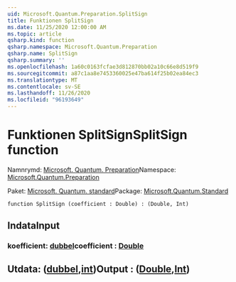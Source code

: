 ```yaml
---
uid: Microsoft.Quantum.Preparation.SplitSign
title: Funktionen SplitSign
ms.date: 11/25/2020 12:00:00 AM
ms.topic: article
qsharp.kind: function
qsharp.namespace: Microsoft.Quantum.Preparation
qsharp.name: SplitSign
qsharp.summary: ''
ms.openlocfilehash: 1a60c0163fcfae3d812870bb02a10c66e8d519f9
ms.sourcegitcommit: a87c1aa8e7453360025e47ba614f25b02ea84ec3
ms.translationtype: MT
ms.contentlocale: sv-SE
ms.lasthandoff: 11/26/2020
ms.locfileid: "96193649"
---
```

# <a name="splitsign-function"></a><span data-ttu-id="a33f0-102">Funktionen SplitSign</span><span class="sxs-lookup"><span data-stu-id="a33f0-102">SplitSign function</span></span>

<span data-ttu-id="a33f0-103">Namnrymd: [Microsoft. Quantum. Preparation](xref:Microsoft.Quantum.Preparation)</span><span class="sxs-lookup"><span data-stu-id="a33f0-103">Namespace: [Microsoft.Quantum.Preparation](xref:Microsoft.Quantum.Preparation)</span></span>

<span data-ttu-id="a33f0-104">Paket: [Microsoft. Quantum. standard](https://nuget.org/packages/Microsoft.Quantum.Standard)</span><span class="sxs-lookup"><span data-stu-id="a33f0-104">Package: [Microsoft.Quantum.Standard](https://nuget.org/packages/Microsoft.Quantum.Standard)</span></span>




```qsharp
function SplitSign (coefficient : Double) : (Double, Int)
```


## <a name="input"></a><span data-ttu-id="a33f0-105">Indata</span><span class="sxs-lookup"><span data-stu-id="a33f0-105">Input</span></span>

### <a name="coefficient--double"></a><span data-ttu-id="a33f0-106">koefficient: [dubbel](xref:microsoft.quantum.lang-ref.double)</span><span class="sxs-lookup"><span data-stu-id="a33f0-106">coefficient : [Double](xref:microsoft.quantum.lang-ref.double)</span></span>





## <a name="output--doubleint"></a><span data-ttu-id="a33f0-107">Utdata: ([dubbel](xref:microsoft.quantum.lang-ref.double),[int](xref:microsoft.quantum.lang-ref.int))</span><span class="sxs-lookup"><span data-stu-id="a33f0-107">Output : ([Double](xref:microsoft.quantum.lang-ref.double),[Int](xref:microsoft.quantum.lang-ref.int))</span></span>

